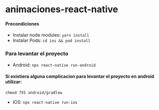 # animaciones-react-native

#### Precondiciones

- Instalar node modules: `yarn install`
- Instalar Pods: `cd ios && pod install`



### Para levantar el proyecto 

- Android: `npx react-native run-android`

#### Si existiera alguna complicacion para levantar el proyecto en android utilizar: 

`chmod 755 android/gradlew`

- IOS: `npx react-native run-ios`

